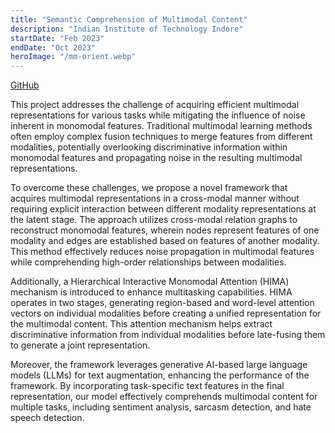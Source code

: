 ```yaml
---
title: "Semantic Comprehension of Multimodal Content"
description: "Indian Institute of Technology Indore"
startDate: "Feb 2023"
endDate: "Oct 2023"
heroImage: "/mm-orient.webp"
---
```


<div class="bg-gray-100 p-2 rounded-md inline-block">
    <a href="https://github.com/devraj-raghuvanshi/MM-ORIENT" class="text-black-500 underline hover:text-blue-700" target="_blank">
    GitHub
  </a>
</div>

This project addresses the challenge of acquiring efficient multimodal representations for various tasks while mitigating the influence of noise inherent in monomodal features. Traditional multimodal learning methods often employ complex fusion techniques to merge features from different modalities, potentially overlooking discriminative information within monomodal features and propagating noise in the resulting multimodal representations.

To overcome these challenges, we propose a novel framework that acquires multimodal representations in a cross-modal manner without requiring explicit interaction between different modality representations at the latent stage. The approach utilizes cross-modal relation graphs to reconstruct monomodal features, wherein nodes represent features of one modality and edges are established based on features of another modality. This method effectively reduces noise propagation in multimodal features while comprehending high-order relationships between modalities.

Additionally, a Hierarchical Interactive Monomodal Attention (HIMA) mechanism is introduced to enhance multitasking capabilities. HIMA operates in two stages, generating region-based and word-level attention vectors on individual modalities before creating a unified representation for the multimodal content. This attention mechanism helps extract discriminative information from individual modalities before late-fusing them to generate a joint representation.

Moreover, the framework leverages generative AI-based large language models (LLMs) for text augmentation, enhancing the performance of the framework. By incorporating task-specific text features in the final representation, our model effectively comprehends multimodal content for multiple tasks, including sentiment analysis, sarcasm detection, and hate speech detection.




